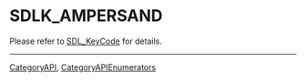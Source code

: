 # SDLK_AMPERSAND

Please refer to [SDL_KeyCode](SDL_KeyCode) for details.

----
[CategoryAPI](CategoryAPI), [CategoryAPIEnumerators](CategoryAPIEnumerators)

